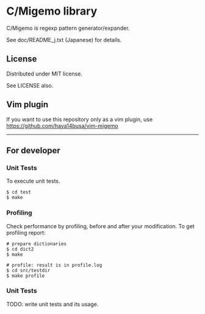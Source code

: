 # C/Migemo library

C/Migemo is regexp pattern generator/expander.

See doc/README\_j.txt (Japanese) for details.

## License

Distributed under MIT license.

See LICENSE also.

## Vim plugin

If you want to use this repository only as a vim plugin,
use https://github.com/haya14busa/vim-migemo

----

## For developer

### Unit Tests

To execute unit tests.

    $ cd test
    $ make

### Profiling

Check performance by profiling, before and after your modification. 
To get profiling report:

    # prepare dictionaries
    $ cd dict2
    $ make

    # profile: result is in profile.log
    $ cd src/testdir
    $ make profile

### Unit Tests

TODO: write unit tests and its usage.
